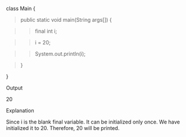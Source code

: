 class Main {

>public static void main(String args\[\]) {

>>final int i;

>>i = 20;

>>System.out.println(i);

>}

}

Output

20

Explanation

Since i is the blank final variable. It can be initialized only once. We
have initialized it to 20. Therefore, 20 will be printed.